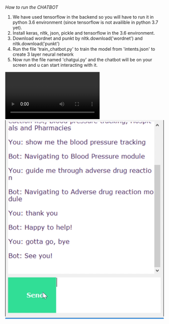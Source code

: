 *How to run the CHATBOT*

1) We have used tensorflow in the backend so you will have to run it in python 3.6 environment (since tensorflow is not availible in python 3.7 yet).
2) Install keras, nltk, json, pickle and tensorflow in the 3.6 environment.
3) Download wordnet and punkt by nltk.download('wordnet') and nltk.download('punkt')
4) Run the file 'train_chatbot.py' to train the model from 'intents.json' to create 3 layer neural network
5) Now run the file named 'chatgui.py' and the chatbot will be on your screen and u can start interacting with it.



![](https://github.com/DJGARG7/pscproject/blob/master/chatbot_working.mp4)
<img src="https://github.com/DJGARG7/pscproject/blob/master/Untitled.png">
